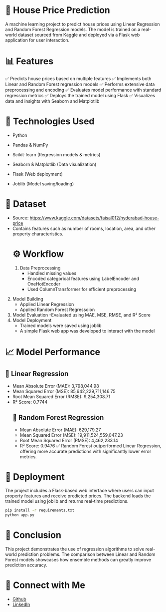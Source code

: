 # 🏡 House Price Prediction 
A machine learning project to predict house prices using Linear Regression and Random Forest Regression models. The model is trained on a real-world dataset sourced from Kaggle and deployed via a Flask web application for user interaction.
# 📊 Features
✅ Predicts house prices based on multiple features
✅ Implements both Linear and Random Forest regression models
✅ Performs extensive data preprocessing and encoding
✅ Evaluates model performance with standard regression metrics
✅ Deploys the trained model using Flask
✅ Visualizes data and insights with Seaborn and Matplotlib
# 🧰 Technologies Used
- Python

- Pandas & NumPy

- Scikit-learn (Regression models & metrics)

- Seaborn & Matplotlib (Data visualization)

- Flask (Web deployment)

- Joblib (Model saving/loading)
# 📁 Dataset
- Source: https://www.kaggle.com/datasets/faisal012/hyderabad-house-price
- Contains features such as number of rooms, location, area, and other property characteristics.
  # ⚙️ Workflow
  1. Data Preprocessing
     - Handled missing values
     - Encoded categorical features using LabelEncoder and OneHotEncoder
     - Used ColumnTransformer for efficient preprocessing
2. Model Building
   - Applied Linear Regression
   - Applied Random Forest Regressoion
3. Model Evaluation
   -Evaluated using MAE, MSE, RMSE, and R² Score
4. Model Deployment
   - Trained models were saved using joblib
   - A simple Flask web app was developed to interact with the model
# 📈 Model Performance
## 🔹 Linear Regression
- Mean Absolute Error (MAE): 3,798,044.98
- Mean Squared Error (MSE): 85,642,229,711,146.75
- Root Mean Squared Error (RMSE): 9,254,308.71
- R² Score: 0.7744
  ## 🔹 Random Forest Regression
  - Mean Absolute Error (MAE): 629,179.27
  - Mean Squared Error (MSE): 19,911,524,559,047.23
  - Root Mean Squared Error (RMSE): 4,462,233.14
  - R² Score: 0.9476
✅ Random Forest outperformed Linear Regression, offering more accurate predictions with significantly lower error metrics.
# 🚀 Deployment
The project includes a Flask-based web interface where users can input property features and receive predicted prices. The backend loads the trained model using joblib and returns real-time predictions.
``` bash
pip install -r requirements.txt
python app.py
```
# 📌 Conclusion
This project demonstrates the use of regression algorithms to solve real-world prediction problems. The comparison between Linear and Random Forest models showcases how ensemble methods can greatly improve prediction accuracy.
# 🤝 Connect with Me

- [Github](https://github.com/Rahul-Nakka-23)
- [LinkedIn](https://www.linkedin.com/in/nakka-rahul/)


